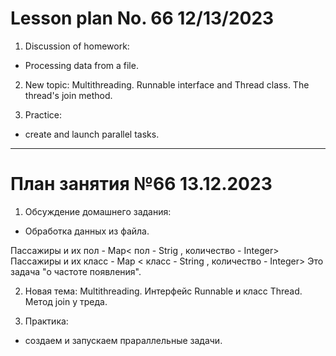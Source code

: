 # Lesson plan No. 66 12/13/2023

1. Discussion of homework:
- Processing data from a file.

2. New topic: Multithreading.
   Runnable interface and Thread class.
   The thread's join method.

3. Practice:
- create and launch parallel tasks.

___________________________________________

# План занятия №66 13.12.2023

1. Обcуждение домашнего задания: 
- Обработка данных из файла.

Пассажиры и их пол - Map< пол - Strig , количество - Integer>
Пассажиры и их класс - Map < класс - String , количество - Integer>
Это задача "о частоте появления".


2. Новая тема: Multithreading.
Интерфейс Runnable и класс Thread.
Метод join у треда.

3. Практика:
- создаем и запускаем прараллельные задачи. 






